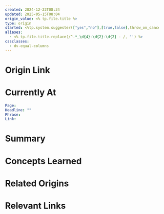 ```yaml
---
created: 2024-12-22T08:34
updated: 2025-05-15T08:04
origin_value: <% tp.file.title %>
type: origin
started: <%tp.system.suggester(["yes","no"],[true,false],throw_on_cancel=false, placeholder="started writing?")%>
aliases:
  - <% tp.file.title.replace(/^.*_\d{4}-\d{2}-\d{2} - /, '') %>
cssclasses:
  - dv-equal-columns
---
```

# Origin Link




# Currently At
```YAML
Page: 
Headline: ""
Phrase: 
Link: 
```

# Summary




# Concepts Learned




# Related Origins




# Relevant Links